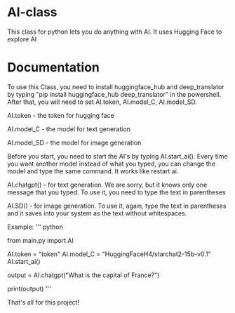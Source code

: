 # AI-class
This class for python lets you do anything with AI. It uses Hugging Face to explore AI
# Documentation
To use this Class, you need to install huggingface_hub and deep_translator by typing "pip install huggingface_hub deep_translator" in the powershell.
After that, you will need to set AI.token, AI.model_C, AI.model_SD.

AI.token -  the token for hugging face

AI.model_C - the model for text generation

AI.model_SD - the model for image generation

Before you start, you need to start the AI's by typing AI.start_ai(). Every time you want another model instead of what you typed, you can change the model and type the same command. It works like restart ai.

AI.chatgpt() - for text generation. We are sorry, but it knows only one message that you typed. To use it, you need to type the text in parentheses

AI.SD() - for image generation. To use it, again, type the text in parentheses and it saves into your system as the text without whitespaces.

Example:
''' 
python

from main.py import AI

AI.token = "token"
AI.model_C = "HuggingFaceH4/starchat2-15b-v0.1"
AI.start_ai()

output = AI.chatgpt("What is the capital of France?")

print(output)
'''

That's all for this project!

